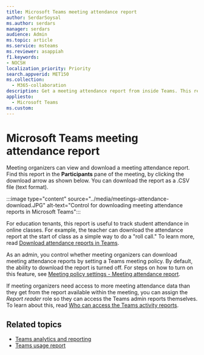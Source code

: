 ```yaml
---
title: Microsoft Teams meeting attendance report
author: SerdarSoysal
ms.author: serdars
manager: serdars
audience: Admin
ms.topic: article
ms.service: msteams
ms.reviewer: asappiah
f1.keywords:
- NOCSH
localization_priority: Priority
search.appverid: MET150
ms.collection: 
  - M365-collaboration
description: Get a meeting attendance report from inside Teams. This report complements the usage reports available from the Teams admin center.
appliesto: 
  - Microsoft Teams
ms.custom: 
---
```

# Microsoft Teams meeting attendance report

Meeting organizers can view and download a meeting attendance report. Find this report in the **Participants** pane of the meeting, by clicking the download arrow as shown below. You can download the report as a .CSV file (text format).

:::image type="content" source="../media/meetings-attendance-download.JPG" alt-text="Control for downloading meeting attendance reports in Microsoft Teams":::

For education tenants, this report is useful to track student attendance in online classes. For example, the teacher can download the attendance report at the start of class as a simple way to do a "roll call." To learn more, read [Download attendance reports in Teams](https://support.office.com/article/download-attendance-reports-in-teams-ae7cf170-530c-47d3-84c1-3aedac74d310).

As an admin, you control whether meeting organizers can download meeting attendance reports by setting a Teams meeting policy. By default, the ability to download the report is turned off. For steps on how to turn on this feature, see [Meeting policy settings - Meeting attendance report](../meeting-policies-in-teams-general.md#meeting-attendance-report).

If meeting organizers need access to more meeting attendance data than they get from the report available within the meeting, you can assign the *Report reader* role so they can access the Teams admin reports themselves. To learn about this, read [Who can access the Teams activity reports](../teams-activity-reports.md#who-can-access-the-teams-activity-reports). 

## Related topics

- [Teams analytics and reporting](teams-reporting-reference.md)
- [Teams usage report](teams-usage-report.md)
